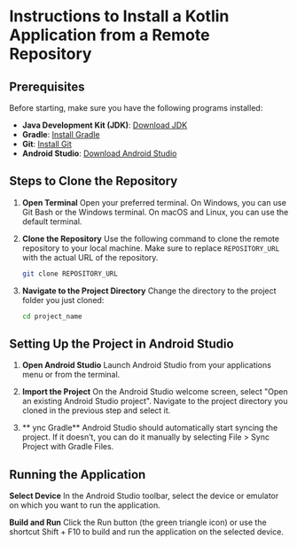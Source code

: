 # Instructions to Install a Kotlin Application from a Remote Repository

## Prerequisites

Before starting, make sure you have the following programs installed:

- **Java Development Kit (JDK)**: [Download JDK](https://www.oracle.com/java/technologies/javase-downloads.html)
- **Gradle**: [Install Gradle](https://gradle.org/install/)
- **Git**: [Install Git](https://git-scm.com/book/en/v2/Getting-Started-Installing-Git)
- **Android Studio**: [Download Android Studio](https://developer.android.com/studio)

## Steps to Clone the Repository

1. **Open Terminal**
   	Open your preferred terminal. On Windows, you can use Git Bash or the Windows terminal. On macOS and Linux, you can use the default terminal.

2. **Clone the Repository**
   Use the following command to clone the remote repository to your local machine. Make sure to replace `REPOSITORY_URL` with the actual URL of the repository.

   ```sh
   git clone REPOSITORY_URL

3. **Navigate to the Project Directory**
	Change the directory to the project folder you just cloned:

	```sh
	cd project_name


## Setting Up the Project in Android Studio

1. **Open Android Studio**
   Launch Android Studio from your applications menu or from the terminal.
2. **Import the Project**
   On the Android Studio welcome screen, select "Open an existing Android Studio project".
   Navigate to the project directory you cloned in the previous step and select it.

3. ** ync Gradle**
   Android Studio should automatically start syncing the project. If it doesn’t, you can do it manually by selecting File > Sync Project with Gradle Files.

## Running the Application

**Select Device**
   In the Android Studio toolbar, select the device or emulator on which you want to run the application.

**Build and Run**
   Click the Run button (the green triangle icon) or use the shortcut Shift + F10 to build and run the application on the selected device.
